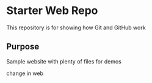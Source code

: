 # Starter Web Repo

This repository is for showing how Git and GitHub work

## Purpose

Sample website with plenty of files for demos

change in web
